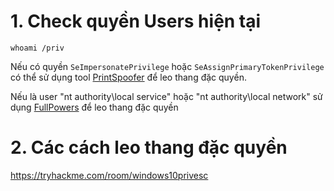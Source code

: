 # 1. Check quyền Users hiện tại

`whoami /priv`

Nếu có quyền `SeImpersonatePrivilege` hoặc `SeAssignPrimaryTokenPrivilege` có thể sử dụng tool [PrintSpoofer](https://github.com/itm4n/PrintSpoofer) để leo thang đặc quyền.

Nếu là user "nt authority\local service" hoặc "nt authority\local network" sử dụng [FullPowers](https://github.com/itm4n/FullPowers) để leo thang đặc quyền

# 2. Các cách leo thang đặc quyền

https://tryhackme.com/room/windows10privesc

